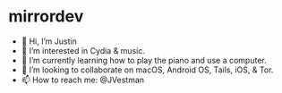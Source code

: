 # mirrordev
- 👋 Hi, I’m Justin
- 👀 I’m interested in Cydia & music.
- 🌱 I’m currently learning how to play the piano and use a computer.
- 💞️ I’m looking to collaborate on macOS, Android OS, Tails, iOS, & Tor.
- 📫 How to reach me: @JVestman 
